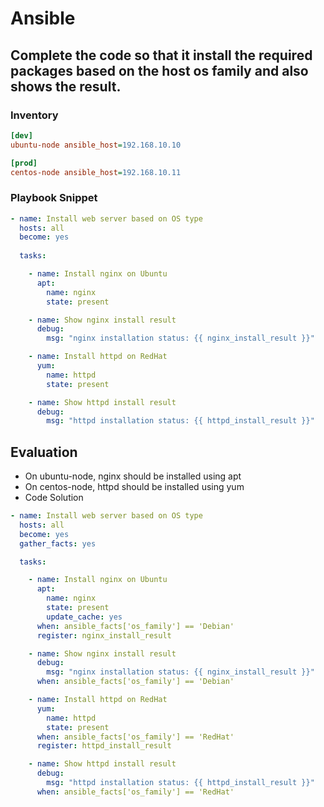 # Ansible

## Complete the code so that it install the required packages based on the host os family and also shows the result.
### Inventory
```ini
[dev]
ubuntu-node ansible_host=192.168.10.10

[prod]
centos-node ansible_host=192.168.10.11

```
### Playbook Snippet
```yaml
- name: Install web server based on OS type
  hosts: all
  become: yes
  
  tasks:

    - name: Install nginx on Ubuntu
      apt:
        name: nginx
        state: present

    - name: Show nginx install result
      debug:
        msg: "nginx installation status: {{ nginx_install_result }}"

    - name: Install httpd on RedHat
      yum:
        name: httpd
        state: present

    - name: Show httpd install result
      debug:
        msg: "httpd installation status: {{ httpd_install_result }}"

```

## Evaluation
- On ubuntu-node, nginx should be installed using apt
- On centos-node, httpd should be installed using yum
- Code Solution
```yaml
- name: Install web server based on OS type
  hosts: all
  become: yes
  gather_facts: yes

  tasks:

    - name: Install nginx on Ubuntu
      apt:
        name: nginx
        state: present
        update_cache: yes
      when: ansible_facts['os_family'] == 'Debian'
      register: nginx_install_result

    - name: Show nginx install result
      debug:
        msg: "nginx installation status: {{ nginx_install_result }}"
      when: ansible_facts['os_family'] == 'Debian'

    - name: Install httpd on RedHat
      yum:
        name: httpd
        state: present
      when: ansible_facts['os_family'] == 'RedHat'
      register: httpd_install_result

    - name: Show httpd install result
      debug:
        msg: "httpd installation status: {{ httpd_install_result }}"
      when: ansible_facts['os_family'] == 'RedHat'
```

